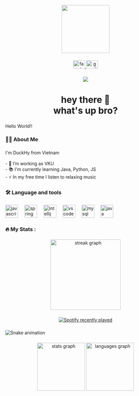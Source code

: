 <br clear="both">

<div align="center" style={border: 1px solid black}>
  <img height="150" src="https://avatars.githubusercontent.com/u/181562561?s=96&v=4"  />
</div>

###

<div align="center">
  <a href="https://www.facebook.com/huynd040404" target="_blank">
    <img src="https://raw.githubusercontent.com/maurodesouza/profile-readme-generator/master/src/assets/icons/social/facebook/default.svg" width="37" height="25" alt="facebook logo"  />
  </a>
  <a href="nguynduchuy12@gmail.com" target="_blank">
    <img src="https://raw.githubusercontent.com/maurodesouza/profile-readme-generator/master/src/assets/icons/social/gmail/default.svg" width="37" height="25" alt="gmail logo"  />
  </a>
</div>

###

<div align="center">
  <img src="https://visitor-badge.laobi.icu/badge?page_id=duckhy04.duckhy04&"  />
</div>

###

<h1 align="center">hey there 👋<br>what's up bro?</h1>

###

<p align="left">Hello World!!</p>

###

<h3 align="left">👩‍💻  About Me</h3>

###

<p align="left">I'm DuckHy from Vietnam<br><br>- 🔭 I’m working as VKU<br>- 📚 I'm currently learning Java, Python, JS<br>- ⚡ In my free time I listen to relaxing music</p>

###

<h3 align="left">🛠 Language and tools</h3>

###

<div align="left">
  <img src="https://cdn.jsdelivr.net/gh/devicons/devicon/icons/javascript/javascript-original.svg" height="40" alt="javascript logo"  />
  <img width="12" />
  <img src="https://cdn.jsdelivr.net/gh/devicons/devicon/icons/spring/spring-original.svg" height="40" alt="spring logo"  />
  <img width="12" />
  <img src="https://cdn.jsdelivr.net/gh/devicons/devicon/icons/intellij/intellij-original.svg" height="40" alt="intellij logo"  />
  <img width="12" />
  <img src="https://cdn.jsdelivr.net/gh/devicons/devicon/icons/vscode/vscode-original.svg" height="40" alt="vscode logo"  />
  <img width="12" />
  <img src="https://cdn.jsdelivr.net/gh/devicons/devicon/icons/mysql/mysql-original.svg" height="40" alt="mysql logo"  />
  <img width="12" />
  <img src="https://cdn.jsdelivr.net/gh/devicons/devicon/icons/java/java-original.svg" height="40" alt="java logo"  />
</div>

###

<h3 align="left">🔥   My Stats :</h3>

###

<div align="center">
  <img src="https://streak-stats.demolab.com?user=duckhy04&locale=en&mode=daily&theme=dark&hide_border=false&border_radius=5&order=3" height="220" alt="streak graph"  />
</div>

###

<div align="center">
  <a href="https://open.spotify.com/user/314f5j4v5bid3hnftfqcblln7afm">
    <img src="https://spotify-recently-played-readme.vercel.app/api?user=314f5j4v5bid3hnftfqcblln7afm&count=5&unique=false" alt="Spotify recently played"  />
  </a>
</div>

###

<img src="https://raw.githubusercontent.com/duckhy04/duckhy04/output/snake.svg" alt="Snake animation" />

###

<div align="center">
  <img src="https://github-readme-stats.vercel.app/api?username=duckhy04&hide_title=false&hide_rank=false&show_icons=true&include_all_commits=true&count_private=true&disable_animations=false&theme=dracula&locale=en&hide_border=false&order=1" height="150" alt="stats graph"  />
  <img src="https://github-readme-stats.vercel.app/api/top-langs?username=duckhy04&locale=en&hide_title=false&layout=compact&card_width=320&langs_count=5&theme=dracula&hide_border=false&order=2" height="150" alt="languages graph"  />
</div>

###

